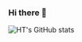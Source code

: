 ### Hi there 👋

![HT's GitHub stats](https://github-readme-stats.vercel.app/api?username=yht0827&show_icons=true&theme=radical)
